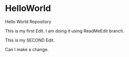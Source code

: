 # HelloWorld
Hello World Repository

This is my first Edit. I am doing it using ReadMeEdit branch.

This is my SECOND Edit.

Can I make a change.
